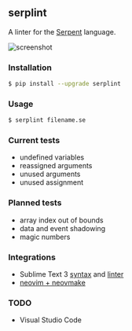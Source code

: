 ## serplint

A linter for the [Serpent](https://github.com/ethereum/serpent) language.

![screenshot](https://i.imgur.com/VXb7mtK.png)

### Installation

```sh
$ pip install --upgrade serplint
```

### Usage

```sh
$ serplint filename.se
```

### Current tests

- undefined variables
- reassigned arguments
- unused arguments
- unused assignment

### Planned tests

- array index out of bounds
- data and event shadowing
- magic numbers

### Integrations

- Sublime Text 3 [syntax](https://packagecontrol.io/packages/Serpent%20Syntax) and [linter](https://packagecontrol.io/packages/SublimeLinter-contrib-serplint)
- [neovim + neovmake](https://github.com/neomake/neomake/blob/663e9a73ef7f1c666feffa7f70851fb559212db7/autoload/neomake/makers/ft/serpent.vim)

### TODO

- Visual Studio Code

